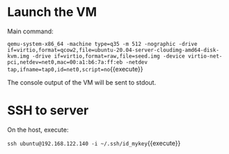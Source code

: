 # Launch the VM

Main command:

`qemu-system-x86_64 -machine type=q35 -m 512 -nographic -drive if=virtio,format=qcow2,file=ubuntu-20.04-server-cloudimg-amd64-disk-kvm.img -drive if=virtio,format=raw,file=seed.img -device virtio-net-pci,netdev=net0,mac=00:a1:b6:7a:ff:eb -netdev tap,ifname=tap0,id=net0,script=no`{{execute}}

The console output of the VM will be sent to stdout.

# SSH to server

On the host, execute:

`ssh ubuntu@192.168.122.140 -i ~/.ssh/id_mykey`{{execute}}
